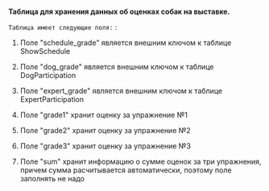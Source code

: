 **Таблица для хранения данных об оценках собак на выставке.**
 
`Таблица имеет следующие поля:`
:

  1. Поле "schedule_grade" является внешним ключом к таблице ShowSchedule

  2. Поле "dog_grade" является внешним ключом к таблице DogParticipation

  3. Поле "expert_grade" является внешним ключом к таблице ExpertParticipation

  4. Поле "grade1" хранит оценку за упражнение №1

  5. Поле "grade2" хранит оценку за упражнение №2

  6. Поле "grade3" хранит оценку за упражнение №3

  7. Поле "sum" хранит информацию о сумме оценок за три упражнения, причем сумма расчитывается автоматически, поэтому поле заполнять не надо

